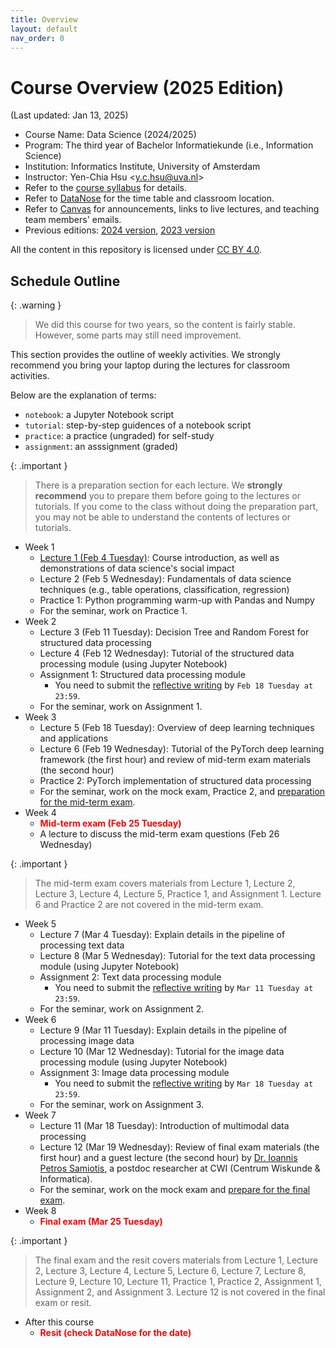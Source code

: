 ```yaml
---
title: Overview
layout: default
nav_order: 0
---
```


# Course Overview (2025 Edition)

(Last updated: Jan 13, 2025)

- Course Name: Data Science (2024/2025)
- Program: The third year of Bachelor Informatiekunde (i.e., Information Science)
- Institution: Informatics Institute, University of Amsterdam
- Instructor: Yen-Chia Hsu \<y.c.hsu@uva.nl\>
- Refer to the [course syllabus](syllabus) for details.
- Refer to [DataNose](https://datanose.nl/) for the time table and classroom location.
- Refer to [Canvas](https://canvas.uva.nl/) for announcements, links to live lectures, and teaching team members' emails.
- Previous editions: [2024 version](https://multix.io/data-science-book-uva-2024/), [2023 version](https://multix.io/data-science-book-uva-2023/)

All the content in this repository is licensed under [CC BY 4.0](https://creativecommons.org/licenses/by/4.0/).

## <a name="schedule"></a>Schedule Outline

{: .warning }
> We did this course for two years, so the content is fairly stable. However, some parts may still need improvement.

This section provides the outline of weekly activities. We strongly recommend you bring your laptop during the lectures for classroom activities.

Below are the explanation of terms:
- `notebook`: a Jupyter Notebook script
- `tutorial`: step-by-step guidences of a notebook script
- `practice`: a practice (ungraded) for self-study
- `assignment`: an asssignment (graded)

{: .important }
> There is a preparation section for each lecture. We **strongly recommend** you to prepare them before going to the lectures or tutorials. If you come to the class without doing the preparation part, you may not be able to understand the contents of lectures or tutorials.

- Week 1
  - [Lecture 1 (Feb 4 Tuesday)](lectures/lec1): Course introduction, as well as demonstrations of data science's social impact
  - Lecture 2 (Feb 5 Wednesday): Fundamentals of data science techniques (e.g., table operations, classification, regression)
  - Practice 1: Python programming warm-up with Pandas and Numpy
  - For the seminar, work on Practice 1.
- Week 2
  - Lecture 3 (Feb 11 Tuesday): Decision Tree and Random Forest for structured data processing
  - Lecture 4 (Feb 12 Wednesday): Tutorial of the structured data processing module (using Jupyter Notebook)
  - Assignment 1: Structured data processing module
    - You need to submit the [reflective writing](syllabus#reflective-writing-of-assignments) by `Feb 18 Tuesday at 23:59`.
  - For the seminar, work on Assignment 1.
- Week 3
  - Lecture 5 (Feb 18 Tuesday): Overview of deep learning techniques and applications
  - Lecture 6 (Feb 19 Wednesday): Tutorial of the PyTorch deep learning framework (the first hour) and review of mid-term exam materials (the second hour)
  - Practice 2: PyTorch implementation of structured data processing
  - For the seminar, work on the mock exam, Practice 2, and [preparation for the mid-term exam](syllabus#exam-preparation).
- Week 4
  - <span style="color:red">**Mid-term exam (Feb 25 Tuesday)**</span>
  - A lecture to discuss the mid-term exam questions (Feb 26 Wednesday)

{: .important }
> The mid-term exam covers materials from Lecture 1, Lecture 2, Lecture 3, Lecture 4, Lecture 5, Practice 1, and Assignment 1. Lecture 6 and Practice 2 are not covered in the mid-term exam.

- Week 5
  - Lecture 7 (Mar 4 Tuesday): Explain details in the pipeline of processing text data
  - Lecture 8 (Mar 5 Wednesday): Tutorial for the text data processing module (using Jupyter Notebook)
  - Assignment 2: Text data processing module
    - You need to submit the [reflective writing](syllabus#reflective-writing-of-assignments) by `Mar 11 Tuesday at 23:59`.
  - For the seminar, work on Assignment 2.
- Week 6
  - Lecture 9 (Mar 11 Tuesday): Explain details in the pipeline of processing image data
  - Lecture 10 (Mar 12 Wednesday): Tutorial for the image data processing module (using Jupyter Notebook)
  - Assignment 3: Image data processing module
    - You need to submit the [reflective writing](syllabus#reflective-writing-of-assignments) by `Mar 18 Tuesday at 23:59`.
  - For the seminar, work on Assignment 3.
- Week 7
  - Lecture 11 (Mar 18 Tuesday): Introduction of multimodal data processing
  - Lecture 12 (Mar 19 Wednesday): Review of final exam materials (the first hour) and a guest lecture (the second hour) by [Dr. Ioannis Petros Samiotis](https://scholar.google.com/citations?user=CbB88ZoAAAAJ&hl=en), a postdoc researcher at CWI (Centrum Wiskunde & Informatica).
  - For the seminar, work on the mock exam and [prepare for the final exam](syllabus#exam-preparation).
- Week 8
  - <span style="color:red">**Final exam (Mar 25 Tuesday)**</span>

{: .important }
> The final exam and the resit covers materials from Lecture 1, Lecture 2, Lecture 3, Lecture 4, Lecture 5, Lecture 6, Lecture 7, Lecture 8, Lecture 9, Lecture 10, Lecture 11, Practice 1, Practice 2, Assignment 1, Assignment 2, and Assignment 3. Lecture 12 is not covered in the final exam or resit.

- After this course
  - <span style="color:red">**Resit (check DataNose for the date)**</span>
